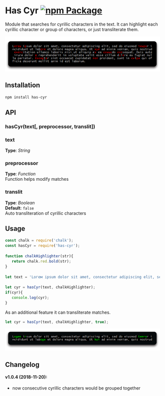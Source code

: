 # Has Cyr [![npm Package](https://img.shields.io/npm/v/has-cyr.svg)](https://www.npmjs.org/package/has-cyr)

Module that searches for cyrillic characters in the text. It can highlight each cyrillic character or group of characters, or just transliterate them.

![preview](https://raw.githubusercontent.com/tpkn/has-cyr/master/preview.png)


## Installation
```bash
npm install has-cyr
```


## API

### hasCyr(text[, preprocessor, translit])

### text
**Type**: _String_


### preprocessor
**Type**: _Function_  
Function helps modify matches


### translit
**Type**: _Boolean_  
**Default**: `false`  
Auto transliteration of cyrillic characters




## Usage   
```javascript
const chalk = require('chalk');
const hasCyr = require('has-cyr');

function chalkHighlighter(str){
   return chalk.red.bold(str);
}

let text = 'Lогем iрsum dolor sit amet, consectetur adipiscing elit, sed do eiusmod темроr incididunt ut labоге et dolore magna aliqua. Ut хуй ad minim veniam, quis nostrud ехегсitation ullamco laboris nisi ut aliquip eх ea соммоdo сопsequat. Duis aute irure dolor в reprehenderit in voluptate velit esse cillum dоlоre eu fugiat nulla pariatur. Ехсерtеr sint occaecat cupidatat поп proident, sunt in сиlра qui officia deserunt mollit anim id est laborum.';

let cyr = hasCyr(text, chalkHighlighter);
if(cyr){
   console.log(cyr);
}
```

As an additional feature it can transliterate matches.
```javascript
let cyr = hasCyr(text, chalkHighlighter, true);
```

![translit](https://raw.githubusercontent.com/tpkn/has-cyr/master/translit.png)

## Changelog 
#### v1.0.4 (2018-11-20):
- now consecutive cyrillic characters would be grouped together


